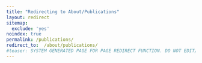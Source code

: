 ```yaml
---
title: "Redirecting to About/Publications"
layout: redirect
sitemap:
  exclude: 'yes'
noindex: true
permalink: /publications/
redirect_to:  /about/publications/
#teaser: SYSTEM GENERATED PAGE FOR PAGE REDIRECT FUNCTION. DO NOT EDIT/RENAME/REMOVE THIS PAGE.
---
```


